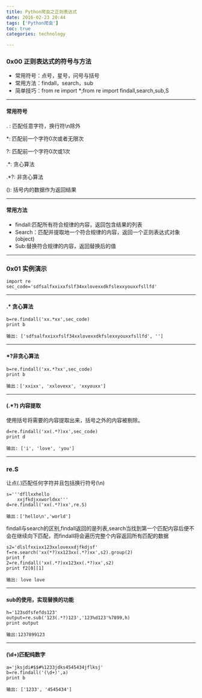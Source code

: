 ```yaml
---
title: Python爬虫之正则表达式
date: 2016-02-23 20:44
tags: ['Python爬虫']
toc: true
categories: technology

---
```

### 0x00 正则表达式的符号与方法

* 常用符号：点号，星号，问号与括号
* 常用方法：findall，search，sub
* 简单技巧：from re import *;from re import findall,search,sub,S

---
#### 常用符号

. :	匹配任意字符，换行符\n除外

\*:	匹配前一个字符0次或者无限次

?:	匹配前一个字符0次或1次

.\*:	贪心算法

.\*?:	非贪心算法

():	括号内的数据作为返回结果

---
#### 常用方法

 * findall:匹配所有符合规律的内容，返回包含结果的列表
 * Search：匹配并提取地一个符合规律的内容，返回一个正则表达式对象(object)
 * Sub:替换符合规律的内容，返回替换后的值

---
### 0x01 实例演示

```
import re
sec_code='sdfsalfxxixxfslf34xxlovexxdkfslexxyouxxfsllfd'
```

---
####  .\* 贪心算法
```
b=re.findall('xx.*xx',sec_code)
print b

输出: ['sdfsalfxxixxfslf34xxlovexxdkfslexxyouxxfsllfd', '']
```

---
#### \*?非贪心算法
```
b=re.findall('xx.*?xx',sec_code)
print b

输出：['xxixx', 'xxlovexx', 'xxyouxx']
```

---
#### (.\*?) 内容提取
使用括号将需要的内容提取出来，括号之外的内容被剔除。
 ```
d=re.findall('xx(.*?)xx',sec_code)
print d

输出: ['i', 'love', 'you']
```

---
### re.S
让点(.)匹配任何字符并且包括换行符号(\n)
```
s='''dfllxxhello
	xxjfkdjxxworldxx'''
d=re.findall('xx(.*?)xx',re.S)

输出：['hello\n','world']
```

findall与search的区别,findall返回的是列表,search当找到第一个匹配内容后便不会在继续向下匹配，而findall将会遍历完整个内容返回所有匹配的数据
```
s2='dlslfxxixx123xxlovexxdjfkdjsf'
f=re.search('xx(*?)xx123xx(.*?)xx',s2).group(2)
print f
2=re.findall('xx(.*?)xx123xx(.*?)xx',s2)
print f2[0][1]

输出: love love
```

---
#### sub的使用，实现替换的功能
```
h='123sdfsfefds123'
output=re.sub('123(.*?)123','123%d123'%7899,h)
print output

输出:1237899123
```

---
#### (\d+)匹配纯数字
```
a='jksjdi#$$#%1233jdks4545434jflksj'
b=re.findall('(\d+)',a)
print b

输出: ['1233', '4545434']
```

